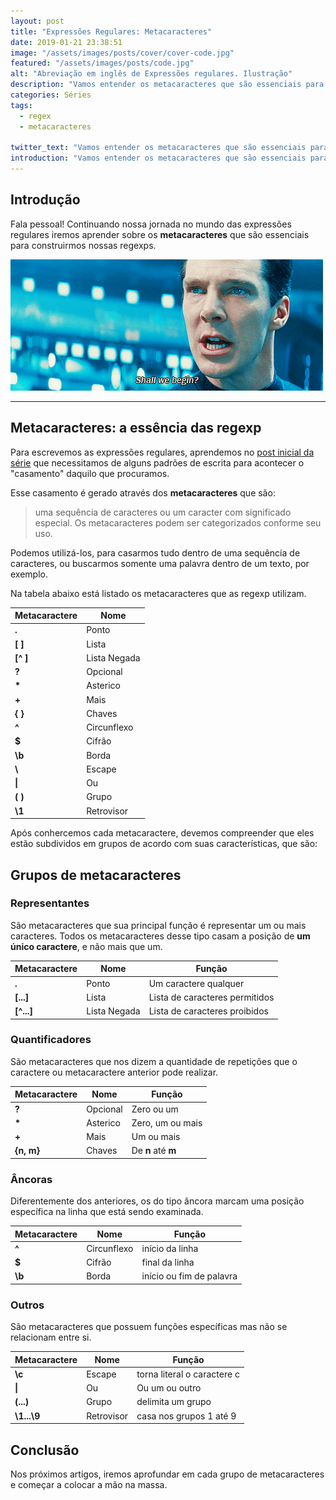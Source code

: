 ```yaml
---
layout: post
title: "Expressões Regulares: Metacaracteres"
date: 2019-01-21 23:38:51
image: "/assets/images/posts/cover/cover-code.jpg"
featured: "/assets/images/posts/code.jpg"
alt: "Abreviação em inglês de Expressões regulares. Ilustração"
description: "Vamos entender os metacaracteres que são essenciais para criar expressões regulares e como utilizá-los"
categories: Séries
tags:
  - regex
  - metacaracteres

twitter_text: "Vamos entender os metacaracteres que são essenciais para criar expressões regulares e como utilizá-los"
introduction: "Vamos entender os metacaracteres que são essenciais para criar expressões regulares e como utilizá-los"
---
```


## Introdução

Fala pessoal! Continuando nossa jornada no mundo das expressões regulares iremos aprender sobre os **metacaracteres** que são essenciais para construirmos nossas regexps.

![Homem dizendo vamos começar](/img/posts/metacaracteres/shall-we-begin.gif)

---

## Metacaracteres: a essência das regexp

Para escrevemos as expressões regulares, aprendemos no [post inicial da série](https://brunopulis.com/dev/serie-expressoes-regulares-parte-1-introducao-e-historia/) que necessitamos de alguns padrões de escrita para acontecer o "casamento" daquilo que procuramos.

Esse casamento é gerado através dos **metacaracteres** que são:

> uma sequência de caracteres ou um caracter com significado especial. Os metacaracteres podem ser categorizados conforme seu uso.

Podemos utilizá-los, para casarmos tudo dentro de uma sequência de caracteres, ou buscarmos somente uma palavra dentro de um texto, por exemplo.

Na tabela abaixo está listado os metacaracteres que as regexp utilizam.

| Metacaractere | Nome         |
| ------------- | ------------ |
| **.**         | Ponto        |
| **[ ]**       | Lista        |
| **[^ ]**      | Lista Negada |
| **?**         | Opcional     |
| **\***        | Asterico     |
| **+**         | Mais         |
| **{ }**       | Chaves       |
| **^**         | Circunflexo  |
| **\$**        | Cifrão       |
| **\\b**       | Borda        |
| **\\**        | Escape       |
| **\|**        | Ou           |
| **( )**       | Grupo        |
| **\\1**       | Retrovisor   |

Após conhercemos cada metacaractere, devemos compreender que eles estão subdividos em grupos de acordo com suas características, que são:

## Grupos de metacaracteres

### Representantes

São metacaracteres que sua principal função é representar um ou mais caracteres. Todos os metacaracteres desse tipo casam a posição de **um único caractere**, e não mais que um.

| Metacaractere | Nome         | Função                         |
| ------------- | ------------ | ------------------------------ |
| **.**         | Ponto        | Um caractere qualquer          |
| **[...]**     | Lista        | Lista de caracteres permitidos |
| **[^...]**    | Lista Negada | Lista de caracteres proibidos  |

### Quantificadores

São metacaracteres que nos dizem a quantidade de repetições que o caractere ou metacaractere anterior pode realizar.

| Metacaractere | Nome     | Função             |
| ------------- | -------- | ------------------ |
| **?**         | Opcional | Zero ou um         |
| **\***        | Asterico | Zero, um ou mais   |
| **+**         | Mais     | Um ou mais         |
| **{n, m}**    | Chaves   | De **n** até **m** |

### Âncoras

Diferentemente dos anteriores, os do tipo âncora marcam uma posição específica na linha que está sendo examinada.

| Metacaractere | Nome        | Função                   |
| ------------- | ----------- | ------------------------ |
| **^**         | Circunflexo | início da linha          |
| **\$**        | Cifrão      | final da linha           |
| **\\b**       | Borda       | início ou fim de palavra |

### Outros

São metacaracteres que possuem funções específicas mas não se relacionam entre si.

| Metacaractere | Nome       | Função                      |
| ------------- | ---------- | --------------------------- |
| **\\c**       | Escape     | torna literal o caractere c |
| **\|**        | Ou         | Ou um ou outro              |
| **(...)**     | Grupo      | delimita um grupo           |
| **\\1...\\9** | Retrovisor | casa nos grupos 1 até 9     |

## Conclusão

Nos próximos artigos, iremos aprofundar em cada grupo de metacaracteres e começar a colocar a mão na massa.
